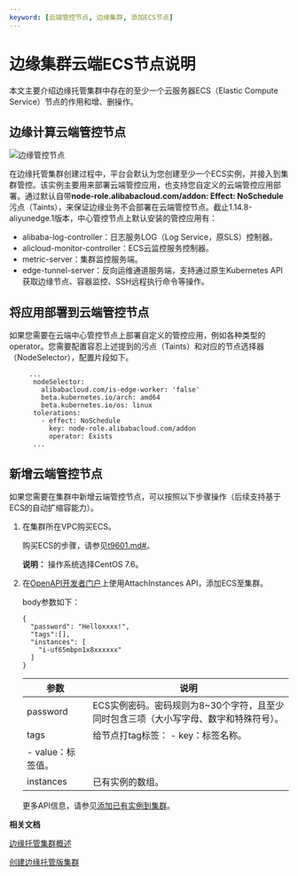```yaml
---
keyword: [云端管控节点, 边缘集群, 添加ECS节点]
---
```


# 边缘集群云端ECS节点说明

本文主要介绍边缘托管集群中存在的至少一个云服务器ECS（Elastic Compute Service）节点的作用和增、删操作。

## 边缘计算云端管控节点

![边缘管控节点](https://static-aliyun-doc.oss-accelerate.aliyuncs.com/assets/img/zh-CN/7425449951/p100700.png)

在边缘托管集群创建过程中，平台会默认为您创建至少一个ECS实例，并接入到集群管控。该实例主要用来部署云端管控应用，也支持您自定义的云端管控应用部署。通过默认自带**node-role.alibabacloud.com/addon: Effect: NoSchedule**污点（Taints），来保证边缘业务不会部署在云端管控节点。截止1.14.8-aliyunedge.1版本，中心管控节点上默认安装的管控应用有：

-   alibaba-log-controller：日志服务LOG（Log Service，原SLS）控制器。
-   alicloud-monitor-controller：ECS云监控服务控制器。
-   metric-server：集群监控服务端。
-   edge-tunnel-server：反向运维通道服务端，支持通过原生Kubernetes API获取边缘节点、容器监控、SSH远程执行命令等操作。

## 将应用部署到云端管控节点

如果您需要在云端中心管控节点上部署自定义的管控应用，例如各种类型的operator。您需要配置容忍上述提到的污点（Taints）和对应的节点选择器（NodeSelector），配置片段如下。

```
     ...
      nodeSelector:
        alibabacloud.com/is-edge-worker: 'false'
        beta.kubernetes.io/arch: amd64
        beta.kubernetes.io/os: linux
      tolerations:
        - effect: NoSchedule
          key: node-role.alibabacloud.com/addon
          operator: Exists
      ...
```

## 新增云端管控节点

如果您需要在集群中新增云端管控节点，可以按照以下步骤操作（后续支持基于ECS的自动扩缩容能力）。

1.  在集群所在VPC购买ECS。

    购买ECS的步骤，请参见[t9601.md\#]()。

    **说明：** 操作系统选择CentOS 7.6。

2.  在[OpenAPI开发者门户](https://next.api.aliyun.com/api/CS/2015-12-15/OpenAckService?sdkStyle=dara)上使用AttachInstances API，添加ECS至集群。

    body参数如下：

    ```
    {
      "password": "Helloxxxx!",
      "tags":[],
      "instances": [
        "i-uf65mbpn1x8xxxxxx"
      ]
    }
    ```

    |参数|说明|
    |--|--|
    |password|ECS实例密码。密码规则为8~30个字符，且至少同时包含三项（大小写字母、数字和特殊符号）。|
    |tags|给节点打tag标签：    -   key：标签名称。
    -   value：标签值。 |
    |instances|已有实例的数组。|

    更多API信息，请参见[添加已有实例到集群](/cn.zh-CN/API参考/节点/添加已有实例到集群.md)。


**相关文档**  


[边缘托管集群概述](t1884276.md#)

[创建边缘托管版集群](/cn.zh-CN/边缘容器服务ACK@Edge用户指南/边缘托管集群管理/创建边缘托管版集群.md)

